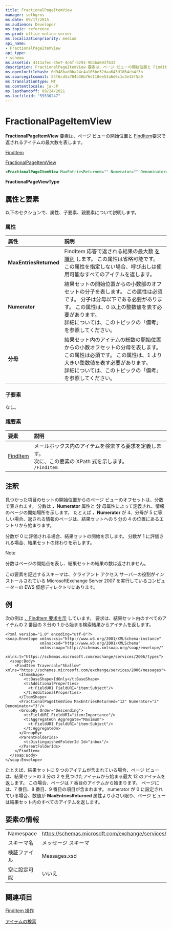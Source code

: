 ```yaml
---
title: FractionalPageItemView
manager: sethgros
ms.date: 09/17/2015
ms.audience: Developer
ms.topic: reference
ms.prod: office-online-server
ms.localizationpriority: medium
api_name:
- FractionalPageItemView
api_type:
- schema
ms.assetid: 4111afec-35e7-4c6f-b291-9bbba603f633
description: FractionalPageItemView 要素は、ページ ビューの開始位置と FindItem 要求で返されるアイテムの最大数を表します。
ms.openlocfilehash: 0d948bad0ba24c4a105be32daa645d1864cb4f3b
ms.sourcegitcommit: 54f6cd5a704b36b76d110ee53a6d6c1c3e15f5a9
ms.translationtype: MT
ms.contentlocale: ja-JP
ms.lasthandoff: 09/24/2021
ms.locfileid: "59530247"
---
```

# <a name="fractionalpageitemview"></a>FractionalPageItemView

**FractionalPageItemView** 要素は、ページ ビューの開始位置と [FindItem](finditem.md)要求で返されるアイテムの最大数を表します。 
  
[FindItem](finditem.md)
  
[FractionalPageItemView](fractionalpageitemview.md)
  
```xml
<FractionalPageItemView MaxEntriesReturned="" Numerator="" Denominator=""/>
```

 **FractionalPageViewType**
## <a name="attributes-and-elements"></a>属性と要素

以下のセクションで、属性、子要素、親要素について説明します。
  
### <a name="attributes"></a>属性

|**属性**|**説明**|
|:-----|:-----|
|**MaxEntriesReturned** <br/> |FindItem 応答で返される結果の最大数 [を識別](finditem.md) します。 この属性は省略可能です。 この属性を指定しない場合、呼び出しは使用可能なすべてのアイテムを返します。  <br/> |
|**Numerator** <br/> |結果セットの開始位置からの小数部のオフセットの分子を表します。 この属性は必須です。 分子は分母以下である必要があります。 この属性は、0 以上の整数値を表す必要があります。  <br/> 詳細については、このトピックの「備考」を参照してください。  <br/> |
|**分母** <br/> |結果セット内のアイテムの総数の開始位置からの小数オフセットの分母を表します。 この属性は必須です。 この属性は、1 より大きい整数値を表す必要があります。  <br/> 詳細については、このトピックの「備考」を参照してください。  <br/> |
   
### <a name="child-elements"></a>子要素

なし。
  
### <a name="parent-elements"></a>親要素

|**要素**|**説明**|
|:-----|:-----|
|[FindItem](finditem.md) <br/> |メールボックス内のアイテムを検索する要求を定義します。  <br/> 次に、この要素の XPath 式を示します。  <br/>  `/FindItem` <br/> |
   
## <a name="remarks"></a>注釈

見つかった項目のセットの開始位置からのページ ビューのオフセットは、分数で表されます。 分数は **、Numerator** 属性と **分** 母属性によって定義され、情報のページの開始場所を示します。 たとえば **、Numerator** が 4、分母が 5 に等しい場合、返される情報のページは、結果セットへの 5 分の 4 の位置にあるエントリから始まります。 
  
分数が 0 に評価される場合、結果セットの開始を示します。 分数が 1 に評価される場合、結果セットの終わりを示します。
  
> [!NOTE]
> 分数はページの開始点を表し、結果セットの結果の数は返されません。 
  
この要素を記述するスキーマは、クライアント アクセス サーバーの役割がインストールされている MicrosoftExchange Server 2007 を実行しているコンピューターの EWS 仮想ディレクトリにあります。
  
## <a name="example"></a>例

次の例は [、FindItem 要求を示](finditem.md) しています。 要求は、結果セット内のすべてのアイテムの 2 番目の 3 分の 1 から始まる検索結果からアイテムを返します。 
  
```
<?xml version="1.0" encoding="utf-8"?>
<soap:Envelope xmlns:xsi="http://www.w3.org/2001/XMLSchema-instance"
               xmlns:xsd="http://www.w3.org/2001/XMLSchema"
               xmlns:soap="http://schemas.xmlsoap.org/soap/envelope/"
               xmlns:t="https://schemas.microsoft.com/exchange/services/2006/types">
  <soap:Body>
    <FindItem Traversal="Shallow" xmlns="https://schemas.microsoft.com/exchange/services/2006/messages">
      <ItemShape>
        <t:BaseShape>IdOnly</t:BaseShape>
        <t:AdditionalProperties>
          <t:FieldURI FieldURI="item:Subject"/>
        </t:AdditionalProperties>
      </ItemShape>
      <FractionalPageItemView MaxEntriesReturned="12" Numerator="2" Denominator="3"/>
      <GroupBy Order="Descending">
        <t:FieldURI FieldURI="item:Importance"/>
        <t:AggregateOn Aggregate="Maximum">
          <t:FieldURI FieldURI="item:Subject"/>
        </t:AggregateOn>
      </GroupBy>
      <ParentFolderIds>
        <t:DistinguishedFolderId Id="inbox"/>
      </ParentFolderIds>
    </FindItem>
  </soap:Body>
</soap:Envelope>
```

たとえば、結果セットに 9 つのアイテムが含まれている場合、ページ ビューは、結果セットの 3 分の 2 を見つけたアイテムから始まる最大 12 のアイテムを返します。 この場合、ページは 7 番目のアイテムから始まります。 ページには、7 番目、8 番目、9 番目の項目が含まれます。 numerator が 0 に設定されている場合、数値が **MaxEntriesReturned** 属性より小さい限り、ページ ビューは結果セット内のすべてのアイテムを返します。 
  
## <a name="element-information"></a>要素の情報

|||
|:-----|:-----|
|Namespace  <br/> |https://schemas.microsoft.com/exchange/services/2006/messages  <br/> |
|スキーマ名  <br/> |メッセージ スキーマ  <br/> |
|検証ファイル  <br/> |Messages.xsd  <br/> |
|空に設定可能  <br/> |いいえ  <br/> |
   
## <a name="see-also"></a>関連項目



[FindItem 操作](finditem-operation.md)


[アイテムの検索](https://msdn.microsoft.com/library/63af1f9c-464b-4fca-9ae3-3d60f24ca93c%28Office.15%29.aspx)

